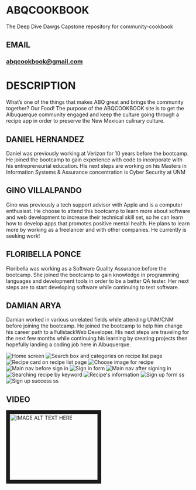 # ABQCOOKBOOK

The Deep Dive Dawgs Capstone repository for community-cookbook

## EMAIL

### abqcookbook@gmail.com

# DESCRIPTION

What’s one of the things that makes ABQ great and brings the community together? Our Food!
The purpose of the ABQCOOKBOOK site is to get the Albuquerque community engaged and keep the culture going through a recipe app in order to preserve the New Mexican culinary culture. 

## DANIEL HERNANDEZ

Daniel was previously working at Verizon for 10 years before the bootcamp. He joined the bootcamp to gain experience with code to incorporate with his entrepreneurial education. His next steps are working on his Masters in Information Systems & Assurance concentration is Cyber Security at UNM

## GINO VILLALPANDO

Gino was previously a tech support advisor with Apple and is a computer enthusiast. He choose to attend this bootcamp to learn more about software and web development to increase their technical skill set, so he can learn how to develop apps that promotes positive mental health. He plans to learn more by working as a freelancer and with other companies. He currently is seeking work!

## FLORIBELLA PONCE

Floribella was working as a Software Quality Assurance before the bootcamp. She joined the bootcamp to gain knowledge in programming languages and development tools in order to be a better QA tester. Her next steps are to start developing software while continuing to test software.

## DAMIAN ARYA

Damian worked in various unrelated fields while attending UNM/CNM before joining the bootcamp. He joined the bootcamp to help him change his career path to a FullstackWeb Developer. His next steps are traveling for the next few months while continuing his learning by creating projects then hopefully landing a coding job here in Albuquerque.

![Home screen](/app-contest-documentation/IMG_3286.PNG)
![Search box and categories on recipe list page](/app-contest-documentation/IMG_3287.PNG)
![Recipe card on recipe list page](/app-contest-documentation/IMG_3288.PNG)
![Choose image for recipe](/app-contest-documentation/IMG_3290.PNG)
![Main nav before sign in](/app-contest-documentation/IMG_3291.PNG)
![Sign in form](/app-contest-documentation/IMG_3292.PNG)
![Main nav after signing in](/app-contest-documentation/IMG_3293.PNG)
![Searching recipe by keyword](/app-contest-documentation/IMG_3294.PNG)
![Recipe's information](/app-contest-documentation/IMG_3295.PNG)
![Sign up form ss](/app-contest-documentation/IMG_3297.PNG)
![Sign up success ss](/app-contest-documentation/IMG_3298.PNG)

## VIDEO 

<a href="https://www.youtube.com/watch?v=789IGLe_Lsk&feature=youtu.be" target="_blank"><img src="http://img.youtube.com/vi/YOUTUBE_VIDEO_ID_HERE/0.jpg" 
alt="IMAGE ALT TEXT HERE" width="240" height="180" border="10" /></a>